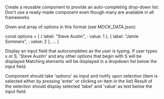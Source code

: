 Create a reusable component to provide an auto-completing drop-down list.
Don't use a ready-made component even though many are available in all frameworks

Given and array of options in this format (see MOCK_DATA.json):

const options = [
    { label: "Steve Austin", : value: 1 },
    { label: "Jamie Sommers", : value: 2 },
    ...
]

Display an input field that autocompletes as the user is typing.
If user types s or S, 'Steve Austin' and any other options that begin with S will be displayed
Matching elements will be displayed in a dropdown list below the input field.

Component should take 'options' as input and notify upon selection
  (item is selected either by pressing 'enter' or clicking on item in the list)
Result of the selection should display selected 'label' and 'value' as text below the input field.

